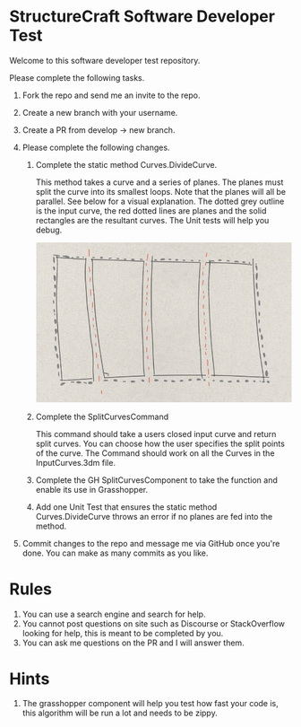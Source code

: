 # StructureCraft Software Developer Test

Welcome to this software developer test repository.

Please complete the following tasks.

1. Fork the repo and send me an invite to the repo.

2. Create a new branch with your username.

3. Create a PR from develop -> new branch.

4. Please complete the following changes.

   1. Complete the static method Curves.DivideCurve.

      This method takes a curve and a series of planes. The planes must split the curve into its smallest loops. Note that the planes will all be parallel. See below for a visual explanation. The dotted grey outline is the input curve, the red dotted lines are planes and the solid rectangles are the resultant curves. The Unit tests will help you debug.

      ![diagram](diagram.jpg)

   2. Complete the SplitCurvesCommand

      This command should take a users closed input curve and return split curves. You can choose how the user specifies the split points of the curve. The Command should work on all the Curves in the InputCurves.3dm file.

   3. Complete the GH SplitCurvesComponent to take the function and enable its use in Grasshopper.
   4. Add one Unit Test that ensures the static method Curves.DivideCurve throws an error if no planes are fed into the method.

5. Commit changes to the repo and message me via GitHub once you're done. You can make as many commits as you like.



# Rules

1. You can use a search engine and search for help.
2. You cannot post questions on site such as Discourse or StackOverflow looking for help, this is meant to be completed by you.
3. You can ask me questions on the PR and I will answer them.



# Hints

1. The grasshopper component will help you test how fast your code is, this algorithm will be run a lot and needs to be zippy.
